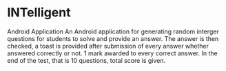 # INTelligent
Android Application
An Android application for generating random interger questions for students to solve and provide an answer. The answer is then checked, a toast is provided after submission of every answer whether answered correctly or not. 1 mark awarded to every correct answer. In the end of the test, that is 10 questions, total score is given.  
